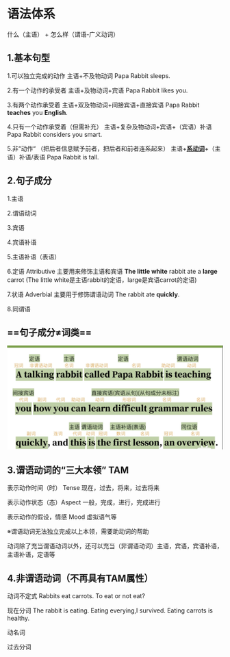 

# 语法体系

什么（主语） + 怎么样（谓语-广义动词）

## 1.基本句型

1.可以独立完成的动作
主语+不及物动词
Papa Rabbit sleeps.

2.有一个动作的承受者
主语+及物动词+宾语 
Papa Rabbit likes you.

3.有两个动作承受着
主语+双及物动词+间接宾语+直接宾语
 Papa Rabbit **teaches** you **English**.

4.只有一个动作承受着（但需补充）
主语+复杂及物动词+宾语+（宾语）补语
Papa Rabbit considers you smart.

5.非“动作“ （把后者信息赋予前者，把后者和前者连系起来）
主语+**<u>系动词</u>**+（主语）补语/表语
Papa Rabbit is tall.

## 2.句子成分

1.主语

2.谓语动词

3.宾语

4.宾语补语

5.主语补语（表语）

6.定语 Attributive
 主要用来修饰主语和宾语
 **The little white** rabbit ate a **large** carrot
(The little white是主语rabbit的定语，large是宾语carrot的定语)

7.状语 Adverbial
主要用于修饰谓语动词
The rabbit ate **quickly**.

8.同谓语

## ==句子成分≠词类==

![image-20230129221903008](images/image-20230129221903008.png)



## 3.谓语动词的“三大本领” TAM

表示动作时间（时） Tense
现在，过去，将来，过去将来

表示动作状态（态）Aspect
一般，完成，进行，完成进行

表示动作的假设，情感 Mood
虚拟语气等

 ※谓语动词无法独立完成以上本领，需要助动词的帮助 

动词除了充当谓语动词以外，还可以充当（非谓语动词）主语，宾语，宾语补语，主语补语，定语等

## 4.非谓语动词（不再具有TAM属性）

动词不定式
Rabbits eat carrots.
To eat or not eat?

现在分词
The rabbit is eating.
Eating everying,I survived.
Eating carrots is healthy.

动名词

过去分词













